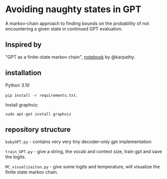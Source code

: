 # Avoiding naughty states in GPT

A markov-chain approach to finding bounds on the probability of not encountering a given state in continued GPT evaluation.

## Inspired by
"GPT as a finite-state markov chain", [notebook](https://colab.research.google.com/drive/1SiF0KZJp75rUeetKOWqpsA8clmHP6jMg?usp=sharing#scrollTo=mGHwSuHQuTXI) by @karpathy.

## installation 
Python 3.10

`pip install -r requirements.txt`.

Install graphviz:

`sudo apt-get install graphviz` 

## repository structure
`babyGPT.py` - contains very very tiny decoder-only gpt implementation

`train_GPT.py` - give a string, the vocab and context size, train gpt and save the logits.

`MC_visualizaiton.py` - give some logits and temperature, will visualize the finite state markov chain. 